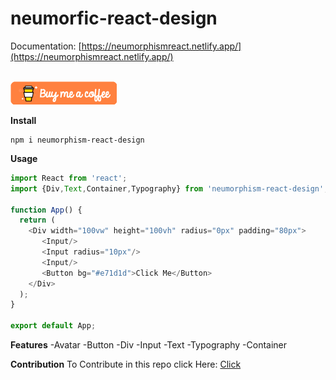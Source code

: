 # neumorfic-react-design

Documentation: [https://neumorphismreact.netlify.app/](https://neumorphismreact.netlify.app/)

<br/>
<a href="https://www.buymeacoffee.com/sdhar"><img src="https://github.com/dsnehasish74/neumorphism-react-design-website/blob/main/src/component/support.png"></img></a>
<br/>

**Install**

```
npm i neumorphism-react-design
```

**Usage**
```javascript
import React from 'react';
import {Div,Text,Container,Typography} from 'neumorphism-react-design';

function App() {
  return (
    <Div width="100vw" height="100vh" radius="0px" padding="80px">
       <Input/>
       <Input radius="10px"/>
       <Input/>
       <Button bg="#e71d1d">Click Me</Button>
    </Div>
  );
}

export default App;

```

**Features**
  -Avatar
  -Button
  -Div
  -Input
  -Text
  -Typography
  -Container
  
  
**Contribution**
To Contribute in this repo click Here: [Click](https://github.com/dsnehasish74/neumorphism-react-design)
